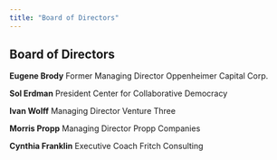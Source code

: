 ```yaml
---
title: "Board of Directors"
---
```


## Board of Directors 

**Eugene Brody**
Former Managing Director
Oppenheimer Capital Corp.

**Sol Erdman**
President
Center for Collaborative Democracy

**Ivan Wolff**
Managing Director
Venture Three

**Morris Propp**
Managing Director
Propp Companies

**Cynthia Franklin**
Executive Coach
Fritch Consulting
